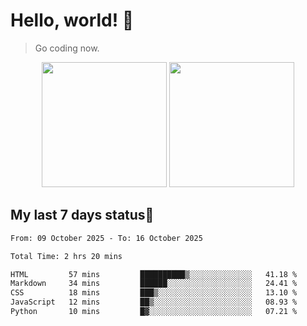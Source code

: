 # Hello, world! 🥰
> Go coding now.

<div align="center">
<div><img src="https://github-readme-stats.vercel.app/api?username=Xrondev&count_private=true" height="200px"/> <img src="https://github-readme-stats.vercel.app/api/top-langs/?username=Xrondev" height="200px"/></div>
</div>
<div align="center"></div>  

## My last 7 days status🧐

<!--START_SECTION:waka-->

```txt
From: 09 October 2025 - To: 16 October 2025

Total Time: 2 hrs 20 mins

HTML         57 mins         ██████████▒░░░░░░░░░░░░░░   41.18 %
Markdown     34 mins         ██████░░░░░░░░░░░░░░░░░░░   24.41 %
CSS          18 mins         ███▒░░░░░░░░░░░░░░░░░░░░░   13.10 %
JavaScript   12 mins         ██▒░░░░░░░░░░░░░░░░░░░░░░   08.93 %
Python       10 mins         █▓░░░░░░░░░░░░░░░░░░░░░░░   07.21 %
```

<!--END_SECTION:waka-->
